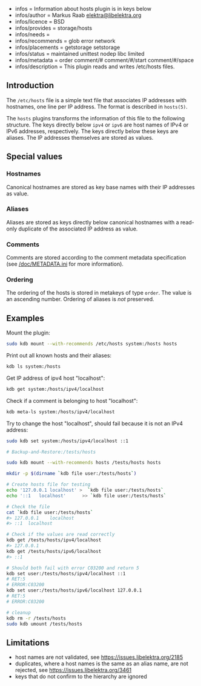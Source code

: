 - infos = Information about hosts plugin is in keys below
- infos/author = Markus Raab <elektra@libelektra.org>
- infos/licence = BSD
- infos/provides = storage/hosts
- infos/needs =
- infos/recommends = glob error network
- infos/placements = getstorage setstorage
- infos/status = maintained unittest nodep libc limited
- infos/metadata = order comment/# comment/#/start comment/#/space
- infos/description = This plugin reads and writes /etc/hosts files.

## Introduction

The `/etc/hosts` file is a simple text file that associates IP addresses
with hostnames, one line per IP address. The format is described in `hosts(5)`.

The `hosts` plugins transforms the information of this file to the
following structure. The keys directly below `ipv4` or `ipv6` are host
names of IPv4 or IPv6 addresses, respectively. The keys directly below
these keys are aliases. The IP addresses themselves are stored as values.

## Special values

### Hostnames

Canonical hostnames are stored as key base names with their IP addresses
as value.

### Aliases

Aliases are stored as keys directly below canonical hostnames with a
read-only duplicate of the associated IP address as value.

### Comments

Comments are stored according to the comment metadata specification
(see [/doc/METADATA.ini](/doc/METADATA.ini) for more information).

### Ordering

The ordering of the hosts is stored in metakeys of type `order`.
The value is an ascending number. Ordering of aliases is
_not_ preserved.

## Examples

Mount the plugin:

```bash
sudo kdb mount --with-recommends /etc/hosts system:/hosts hosts
```

Print out all known hosts and their aliases:

```bash
kdb ls system:/hosts
```

Get IP address of ipv4 host "localhost":

```bash
kdb get system:/hosts/ipv4/localhost
```

Check if a comment is belonging to host "localhost":

```bash
kdb meta-ls system:/hosts/ipv4/localhost
```

Try to change the host "localhost", should fail because it is not an
IPv4 address:

```bash
sudo kdb set system:/hosts/ipv4/localhost ::1
```

```sh
# Backup-and-Restore:/tests/hosts

sudo kdb mount --with-recommends hosts /tests/hosts hosts

mkdir -p $(dirname `kdb file user:/tests/hosts`)

# Create hosts file for testing
echo '127.0.0.1	localhost' >  `kdb file user:/tests/hosts`
echo '::1	localhost'	    >> `kdb file user:/tests/hosts`

# Check the file
cat `kdb file user:/tests/hosts`
#> 127.0.0.1	localhost
#> ::1	localhost

# Check if the values are read correctly
kdb get /tests/hosts/ipv4/localhost
#> 127.0.0.1
kdb get /tests/hosts/ipv6/localhost
#> ::1

# Should both fail with error C03200 and return 5
kdb set user:/tests/hosts/ipv4/localhost ::1
# RET:5
# ERROR:C03200
kdb set user:/tests/hosts/ipv6/localhost 127.0.0.1
# RET:5
# ERROR:C03200

# cleanup
kdb rm -r /tests/hosts
sudo kdb umount /tests/hosts
```

## Limitations

- host names are not validated, see https://issues.libelektra.org/2185
- duplicates, where a host names is the same as an alias name, are not
  rejected, see https://issues.libelektra.org/3461
- keys that do not confirm to the hierarchy are ignored
